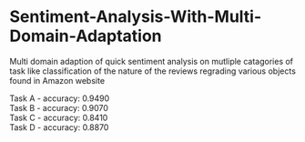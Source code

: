 # Sentiment-Analysis-With-Multi-Domain-Adaptation
 Multi domain adaption of quick sentiment analysis on mutliple catagories of task like classification of the nature of the reviews regrading various objects found in Amazon website

Task A - accuracy: 0.9490 \
Task B - accuracy: 0.9070 \
Task C - accuracy: 0.8410 \
Task D - accuracy: 0.8870 

